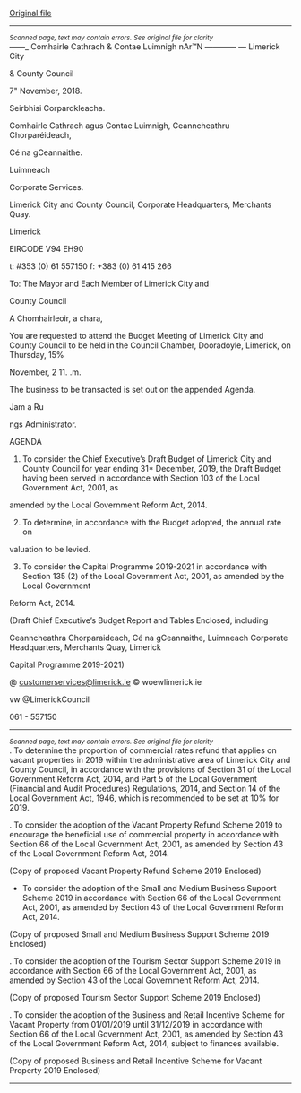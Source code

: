 [Original file](https://www.limerick.ie/sites/default/files/media/documents/2018-11/00%20Agenda%20Budget%20Meeting%20151118.pdf)

---
*<small>Scanned page, text may contain errors. See original file for clarity</small>*  
_—_—_ Comhairle Cathrach
& Contae Luimnigh
nAr™N —_—_——
— Limerick City

& County Council

7" November, 2018.

Seirbhisi Corpardkleacha.

Comhairle Cathrach agus Contae Luimnigh,
Ceanncheathru Chorparéideach,

Cé na gCeannaithe.

Luimneach

Corporate Services.

Limerick City and County Council,
Corporate Headquarters,
Merchants Quay.

Limerick

EIRCODE V94 EH90

t: #353 (0) 61 557150
f: +383 (0) 61 415 266

To: The Mayor and Each Member of Limerick City and

County Council

A Chomhairleoir, a chara,

You are requested to attend the Budget Meeting of Limerick City and County Council
to be held in the Council Chamber, Dooradoyle, Limerick, on Thursday, 15%

November, 2 11. .m.

The business to be transacted is set out on the appended Agenda.

Jam a Ru

ngs Administrator.

AGENDA

1. To consider the Chief Executive’s Draft Budget of Limerick City and County
Council for year ending 31* December, 2019, the Draft Budget having been
served in accordance with Section 103 of the Local Government Act, 2001, as

amended by the Local Government Reform Act, 2014.

2. To determine, in accordance with the Budget adopted, the annual rate on

valuation to be levied.

3. To consider the Capital Programme 2019-2021 in accordance with Section 135 (2)
of the Local Government Act, 2001, as amended by the Local Government

Reform Act, 2014.

(Draft Chief Executive’s Budget Report and Tables Enclosed, including

Ceanncheathra Chorparaideach, Cé na gCeannaithe, Luimneach
Corporate Headquarters, Merchants Quay, Limerick

Capital Programme 2019-2021)

@ customerservices@limerick.ie
© woewlimerick.ie

vw @LimerickCouncil

061 - 557150


---
*<small>Scanned page, text may contain errors. See original file for clarity</small>*  
. To determine the proportion of commercial rates refund that applies on vacant
properties in 2019 within the administrative area of Limerick City and County
Council, in accordance with the provisions of Section 31 of the Local Government
Reform Act, 2014, and Part 5 of the Local Government (Financial and Audit
Procedures) Regulations, 2014, and Section 14 of the Local Government Act,
1946, which is recommended to be set at 10% for 2019.

. To consider the adoption of the Vacant Property Refund Scheme 2019 to
encourage the beneficial use of commercial property in accordance with Section
66 of the Local Government Act, 2001, as amended by Section 43 of the Local
Government Reform Act, 2014.

(Copy of proposed Vacant Property Refund Scheme 2019 Enclosed)

- To consider the adoption of the Small and Medium Business Support Scheme
2019 in accordance with Section 66 of the Local Government Act, 2001, as
amended by Section 43 of the Local Government Reform Act, 2014.

(Copy of proposed Small and Medium Business Support Scheme 2019 Enclosed)

. To consider the adoption of the Tourism Sector Support Scheme 2019 in
accordance with Section 66 of the Local Government Act, 2001, as amended by
Section 43 of the Local Government Reform Act, 2014.

(Copy of proposed Tourism Sector Support Scheme 2019 Enclosed)

. To consider the adoption of the Business and Retail Incentive Scheme for Vacant
Property from 01/01/2019 until 31/12/2019 in accordance with Section 66 of the
Local Government Act, 2001, as amended by Section 43 of the Local Government
Reform Act, 2014, subject to finances available.

(Copy of proposed Business and Retail Incentive Scheme for Vacant Property
2019 Enclosed)


---
